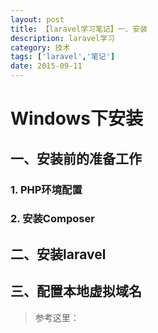 ```yaml
---
layout: post
title: 【laravel学习笔记】一、安装
description: laravel学习
category: 技术
tags: ['laravel','笔记']
date: 2015-09-11
---
```


# Windows下安装

## 一、安装前的准备工作

### 1. PHP环境配置

### 2. 安装Composer

## 二、安装laravel

## 三、配置本地虚拟域名
    
> 参考这里：